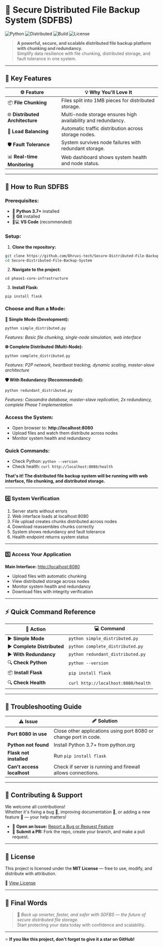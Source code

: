 # 🔐 Secure Distributed File Backup System (SDFBS)

![Python](https://img.shields.io/badge/Python-Flask-blue?logo=python)
![Distributed](https://img.shields.io/badge/Architecture-Distributed-blue)
![Build](https://img.shields.io/badge/Build-Passing-brightgreen?logo=github-actions)
![License](https://img.shields.io/badge/License-MIT-yellow?logo=open-source-initiative)

> **A powerful, secure, and scalable distributed file backup platform with chunking and redundancy.**  
> Simplify data resilience with file chunking, distributed storage, and fault tolerance in one system.

---

## 🚀 Key Features

| ⚙️ Feature | 💡 Why You'll Love It |
|------------|------------------------|
| 📦 **File Chunking** | Files split into 1MB pieces for distributed storage. |
| 🌐 **Distributed Architecture** | Multi-node storage ensures high availability and redundancy. |
| 🔄 **Load Balancing** | Automatic traffic distribution across storage nodes. |
| 🛡️ **Fault Tolerance** | System survives node failures with redundant storage. |
| 📊 **Real-time Monitoring** | Web dashboard shows system health and node status. |

---

## 🚀 How to Run SDFBS

### Prerequisites:
- 🐍 **Python 3.7+** installed
- 🔧 **Git** installed
- 🧑💻 **VS Code** (recommended)

### Setup:
1. **Clone the repository:**
```bash
git clone https://github.com/Dhruvi-tech/Secure-Distributed-File-Backup-System.git
cd Secure-Distributed-File-Backup-System
```

2. **Navigate to the project:**
```
cd phase1-core-infrastructure
```

3. **Install Flask:**
```
pip install flask
```

### Choose and Run a Mode:

**🐍 Simple Mode (Development):**
```
python simple_distributed.py
```
*Features: Basic file chunking, single-node simulation, web interface*

**🌐 Complete Distributed (Multi-Node):**
```
python complete_distributed.py
```
*Features: P2P network, heartbeat tracking, dynamic scaling, master-slave architecture*

**🛡️ With Redundancy (Recommended):**
```
python redundant_distributed.py
```
*Features: Cassandra database, master-slave replication, 2x redundancy, complete Phase 1 implementation*

### Access the System:
- Open browser to: **http://localhost:8080**
- Upload files and watch them distribute across nodes
- Monitor system health and redundancy

### Quick Commands:
- Check Python: `python --version`
- Check health: `curl http://localhost:8080/health`

**That's it! The distributed file backup system will be running with web interface, file chunking, and distributed storage.**

---

### 4️⃣ System Verification

1. Server starts without errors
2. Web interface loads at localhost:8080
3. File upload creates chunks distributed across nodes
4. Download reassembles chunks correctly
5. System shows redundancy and fault tolerance
6. Health endpoint returns system status  

---

### 5️⃣ Access Your Application

**Main Interface:** [http://localhost:8080](http://localhost:8080)

- Upload files with automatic chunking
- View distributed storage across nodes
- Monitor system health and redundancy
- Download files with integrity verification

---

## ⚡ Quick Command Reference

| 🧩 Action | 💻 Command |
|------------|-------------|
| ▶️ **Simple Mode** | `python simple_distributed.py` |
| ▶️ **Complete Distributed** | `python complete_distributed.py` |
| ▶️ **With Redundancy** | `python redundant_distributed.py` |
| 🔍 **Check Python** | `python --version` |
| 📦 **Install Flask** | `pip install flask` |
| 🔍 **Check Health** | `curl http://localhost:8080/health` |

---

## 🧠 Troubleshooting Guide

| ⚠️ Issue | 🩹 Solution |
|-----------|-------------|
| **Port 8080 in use** | Close other applications using port 8080 or change port in code. |
| **Python not found** | Install Python 3.7+ from python.org |
| **Flask not installed** | Run `pip install flask` |
| **Can't access localhost** | Check if server is running and firewall allows connections. |

---

## 🤝 Contributing & Support

We welcome all contributions!  
Whether it's fixing a bug 🐞, improving documentation 📘, or adding a new feature 🚀 — your help matters!

- 💬 **Open an Issue:** [Report a Bug or Request Feature](https://github.com/Dhruvi-tech/Secure-Distributed-File-Backup-System/issues)
- 🌱 **Submit a PR:** Fork the repo, create your branch, and make a pull request.

---

## 🧾 License

This project is licensed under the **MIT License** — free to use, modify, and distribute with attribution.

📄 [View License](LICENSE)

---

## 💬 Final Words

> 🔐 *Back up smarter, faster, and safer with SDFBS — the future of secure distributed file storage.*  
> Start protecting your data today with confidence and scalability.

---

⭐ **If you like this project, don't forget to give it a star on GitHub!**